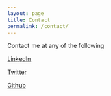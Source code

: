 ```yaml
---
layout: page
title: Contact
permalink: /contact/
---
```


Contact me at any of the following

[LinkedIn](https://www.linkedin.com/in/johnchongmu)

[Twitter](https://twitter.com/jm1234567890)

[Github](https://github.com/johnmu)